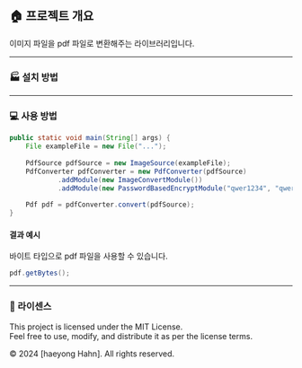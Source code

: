 ## 🏠 프로젝트 개요
이미지 파일을 pdf 파일로 변환해주는 라이브러리입니다.

---

### 🏭 설치 방법

---

### 💻 사용 방법
```java
public static void main(String[] args) {
	File exampleFile = new File("...");
	
	PdfSource pdfSource = new ImageSource(exampleFile);
	PdfConverter pdfConverter = new PdfConverter(pdfSource)
            .addModule(new ImageConvertModule())
            .addModule(new PasswordBasedEncryptModule("qwer1234", "qwer1234"));
	
	Pdf pdf = pdfConverter.convert(pdfSource);
}
```
#### 결과 예시
바이트 타입으로 pdf 파일을 사용할 수 있습니다.
```java
pdf.getBytes();
```

---

### 📖 라이센스
This project is licensed under the MIT License.   
Feel free to use, modify, and distribute it as per the license terms.

© 2024 [haeyong Hahn]. All rights reserved.

